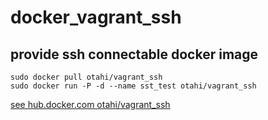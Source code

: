docker_vagrant_ssh
==================

## provide ssh connectable docker image

```
sudo docker pull otahi/vagrant_ssh
sudo docker run -P -d --name sst_test otahi/vagrant_ssh 
```

[see hub.docker.com otahi/vagrant_ssh](https://registry.hub.docker.com/u/otahi/vagrant_ssh/)
